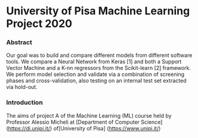 # University of Pisa Machine Learning Project 2020

### Abstract

Our goal was to build and compare different models from different software tools. We compare a
Neural Network from Keras [1] and both a Support Vector Machine and a K-nn regressors from the
Scikit-learn [2] framework. We perform model selection and validate via a combination of screening
phases and cross-validation, also testing on an internal test set extracted via hold-out.

### Introduction

The aims of project A of the Machine Learning (ML) course held by Professor Alessio Micheli at [Department of Computer Science] (https://di.unipi.it/) of[University of Pisa] (https://www.unipi.it/)



